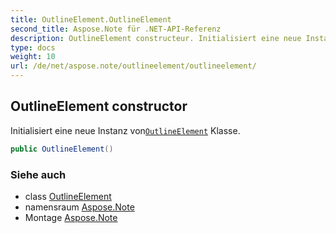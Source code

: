 ```yaml
---
title: OutlineElement.OutlineElement
second_title: Aspose.Note für .NET-API-Referenz
description: OutlineElement constructeur. Initialisiert eine neue Instanz vonOutlineElement Klasse.
type: docs
weight: 10
url: /de/net/aspose.note/outlineelement/outlineelement/
---
```

## OutlineElement constructor

Initialisiert eine neue Instanz von[`OutlineElement`](../) Klasse.

```csharp
public OutlineElement()
```

### Siehe auch

* class [OutlineElement](../)
* namensraum [Aspose.Note](../../outlineelement/)
* Montage [Aspose.Note](../../../)


